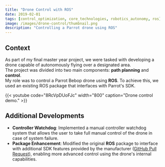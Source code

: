 ```yaml
---
title: "Drone Control with ROS"
date: 2019-02-01
tags: [control_optimization, core_technologies, robotics_autonomy, ros]
image: /images/drone-control/thumbnail.png
description: "Controlling a Parrot drone using ROS"
---
```


## Context

As part of my final master year project, we were tasked with developing a drone capable of autonomously flying over a designated area.  
The project was divided into two main components: **path planning** and **control**.  
My role was to control a Parrot Bebop drone using **ROS**. To achieve this, we used an existing ROS package that interfaces with Parrot's SDK.

{{< youtube code="8RcVpDUoFJc" width="800" caption="Drone control demo." >}}

## Additional Developments

- **Controller Watchdog**: Implemented a manual controller watchdog system that allows the user to take full manual control of the drone in case of system failure.
- **Package Enhancement**: Modified the original **ROS** package to interface with additional SDK features provided by the manufacturer ([GitHub Pull Request](https://github.com/AutonomyLab/bebop_autonomy/pull/189)), enabling more advanced control using the drone's internal capabilities.

